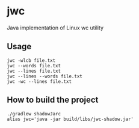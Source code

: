 # jwc
Java implementation of Linux wc utility

## Usage
```agsl
jwc -wlcb file.txt
jwc --words file.txt
jwc --lines file.txt
jwc --lines --words file.txt
jwc -wc --lines file.txt
```

## How to build the project
```agsl
./gradlew shadowJarc
alias jwc='java -jar build/libs/jwc-shadow.jar'
```
